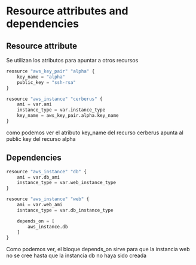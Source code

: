 # Resource attributes and dependencies

## Resource attribute
Se utilizan los atributos para apuntar a otros recursos

```python
reosurce "aws_key_pair" "alpha" {
    key_name = "alpha"
    public_key = "ssh-rsa"
}

resource "aws_instance" "cerberus" {
    ami = var.ami
    instance_type = var.instance_type
    key_name = aws_key_pair.alpha.key_name
}
```
como podemos ver el atributo key_name del recurso cerberus apunta al public key del recurso alpha

## Dependencies
```python
resource "aws_instance" "db" {
    ami = var.db_ami
    instance_type = var.web_instance_type
}

resource "aws_instance" "web" {
    ami = var.web_ami
    isntance_type = var.db_instance_type

    depends_on = [
        aws_instance.db
    ]
}
```

Como podemos ver, el bloque depends_on sirve para que la instancia web no se cree hasta que la instancia db no haya sido creada
